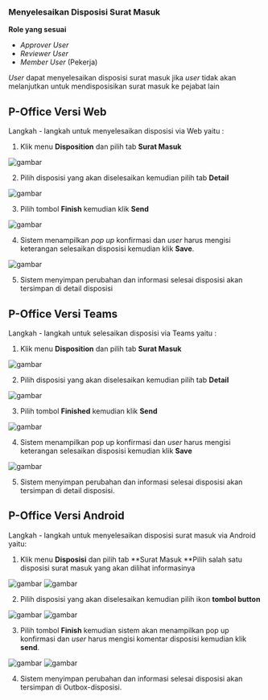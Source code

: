 ### **Menyelesaikan Disposisi Surat Masuk**

**Role yang sesuai**

- *Approver User*
- *Reviewer User*
- *Member User* (Pekerja) 

_User_ dapat menyelesaikan disposisi surat masuk jika _user_ tidak akan melanjutkan untuk mendisposisikan surat masuk ke pejabat lain

## **P-Office Versi Web**

Langkah - langkah untuk menyelesaikan disposisi via Web yaitu :

1.    Klik menu **Disposition** dan pilih tab **Surat Masuk**

![gambar](SuratMasuk/SM_Web/SM44.png)

2.    Pilih disposisi yang akan diselesaikan kemudian pilih tab **Detail**

![gambar](SuratMasuk/SM_Web/SM45.png)

3.    Pilih tombol **Finish** kemudian klik **Send**

![gambar](SuratMasuk/SM_Web/SM46.png)

4.    Sistem menampilkan _pop up_ konfirmasi dan _user_ harus mengisi keterangan selesaikan disposisi kemudian klik **Save**.

![gambar](SuratMasuk/SM_Web/SM47.png)

5.    Sistem menyimpan perubahan dan informasi selesai disposisi akan tersimpan di detail disposisi



## **P-Office Versi Teams**

Langkah - langkah untuk selesaikan disposisi via Teams yaitu :

1. Klik menu **Disposition** dan pilih tab **Surat Masuk**

![gambar](SuratMasuk/SM_Teams/SM49.png)

2. Pilih disposisi yang akan diselesaikan kemudian pilih tab **Detail**

![gambar](SuratMasuk/SM_Teams/SM50.png)

3. Pilih tombol **Finished** kemudian klik **Send**

![gambar](SuratMasuk/SM_Teams/SM51.png)

4. Sistem menampilkan pop up konfirmasi dan _user_ harus mengisi keterangan selesaikan disposisi kemudian klik **Save**

![gambar](SuratMasuk/SM_Teams/SM52.png)

 5.    Sistem menyimpan perubahan dan informasi selesai disposisi akan tersimpan di detail disposisi.

## **P-Office Versi Android**

Langkah - langkah untuk menyelesaikan disposisi surat masuk via Android yaitu:

1. Klik menu **Disposisi** dan pilih tab **Surat Masuk **Pilih salah satu disposisi surat masuk yang akan dilihat informasinya

![gambar](SuratMasuk/SM_Android/Selesaidisposisi\A01.jpg) ![gambar](SuratMasuk/SM_Android/Selesaidisposisi\A001.jpg) 

2. Pilih disposisi yang akan diselesaikan kemudian pilih ikon **tombol button**

![gambar](SuratMasuk/SM_Android/Selesaidisposisi\A02.jpg) ![gambar](SuratMasuk/SM_Android/Selesaidisposisi\A03.jpg) 

3. Pilih tombol **Finish** kemudian sistem akan menampilkan pop up konfirmasi dan _user_ harus mengisi komentar disposisi kemudian klik **send**.

![gambar](SuratMasuk/SM_Android/Selesaidisposisi\A04.jpg) ![gambar](SuratMasuk/SM_Android/Selesaidisposisi\A05.jpg)  

4. Sistem menyimpan perubahan dan informasi selesai disposisi akan tersimpan di Outbox-disposisi.
